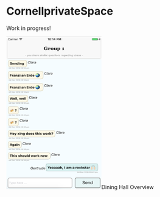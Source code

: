 # CornellprivateSpace

Work in progress!

<img src="./assets/chat_screenshot.png" alt="alt text" width="250" height="400">Dining Hall Overview
